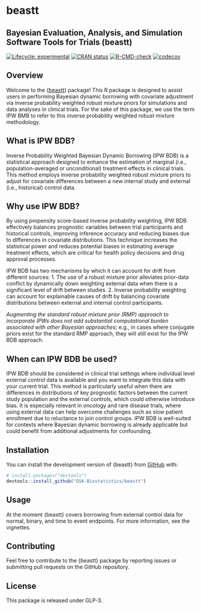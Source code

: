 
# beastt

## Bayesian Evaluation, Analysis, and Simulation Software Tools for Trials (beastt)

<!-- badges: start -->

[![Lifecycle:
experimental](https://img.shields.io/badge/lifecycle-experimental-orange.svg)](https://lifecycle.r-lib.org/articles/stages.html#experimental)
[![CRAN
status](https://www.r-pkg.org/badges/version/beastt)](https://CRAN.R-project.org/package=beastt)
[![R-CMD-check](https://github.com/GSK-Biostatistics/beastt/actions/workflows/R-CMD-check.yaml/badge.svg)](https://github.com/GSK-Biostatistics/beastt/actions/workflows/R-CMD-check.yaml)
[![codecov](https://codecov.io/gh/GSK-Biostatistics/beastt/graph/badge.svg?token=UVH8SF4OXT)](https://app.codecov.io/gh/GSK-Biostatistics/beastt)

<!-- badges: end -->

## Overview

Welcome to the {[beastt](https://gsk-biostatistics.github.io/beastt/)}
package! This R package is designed to assist users in performing
Bayesian dynamic borrowing with covariate adjustment via inverse
probability weighted robust mixture priors for simulations and data
analyses in clinical trials. For the sake of this package, we use the
term IPW BMB to refer to this inverse probability weighted robust
mixture methodology.

## What is IPW BDB?

Inverse Probability Weighted Bayesian Dynamic Borrowing (IPW BDB) is a
statistical approach designed to enhance the estimation of marginal
(i.e., population-averaged or unconditional) treatment effects in
clinical trials. This method employs inverse probability weighted robust
mixture priors to adjust for covariate differences between a new
internal study and external (i.e., historical) control data.

## Why use IPW BDB?

By using propensity score-based inverse probability weighting, IPW BDB
effectively balances prognostic variables between trial participants and
historical controls, improving inference accuracy and reducing biases
due to differences in covariate distributions. This technique increases
the statistical power and reduces potential biases in estimating average
treatment effects, which are critical for health policy decisions and
drug approval processes.

IPW BDB has two mechanisms by which it can account for drift from
different sources: 1. The use of a robust mixture prior alleviates
prior-data conflict by dynamically down weighting external data when
there is a significant level of drift between studies. 2. Inverse
probability weighting can account for explainable causes of drift by
balancing covariate distributions between external and internal control
participants.

*Augmenting the standard robust mixture prior (RMP) approach to
incorporate IPWs does not add substantial computational burden
associated with other Bayesian approaches*; e.g., in cases where
conjugate priors exist for the standard RMP approach, they will still
exist for the IPW BDB approach.

## When can IPW BDB be used?

IPW BDB should be considered in clinical trial settings where individual
level external control data is available and you want to integrate this
data with your current trial. This method is particularly useful when
there are differences in distributions of key prognostic factors between
the current study population and the external controls, which could
otherwise introduce bias. It is especially relevant in oncology and rare
disease trials, where using external data can help overcome challenges
such as slow patient enrollment due to reluctance to join control
groups. IPW BDB is well-suited for contexts where Bayesian dynamic
borrowing is already applicable but could benefit from additional
adjustments for confounding.

## Installation

You can install the development version of {beastt} from
[GitHub](https://github.com/) with:

``` r
# install.packages("devtools")
devtools::install_github("GSK-Biostatistics/beastt")
```

## Usage

At the moment {beastt} covers borrowing from external control data for
normal, binary, and time to event endpoints. For more information, see
the vignettes.

## Contributing

Feel free to contribute to the {beastt} package by reporting issues or
submitting pull requests on the GitHub repository.

## License

This package is released under GLP-3.
